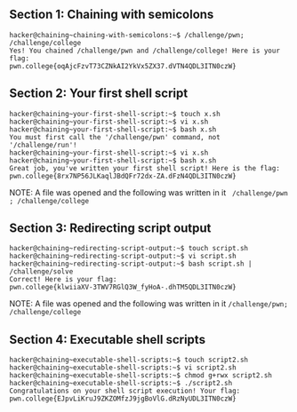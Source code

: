 ## Section 1: Chaining with semicolons
```
hacker@chaining~chaining-with-semicolons:~$ /challenge/pwn; /challenge/college
Yes! You chained /challenge/pwn and /challenge/college! Here is your flag:
pwn.college{oqAjcFzvT73CZNkAI2YkVx5ZX37.dVTN4QDL3ITN0czW}
```

## Section 2: Your first shell script
```
hacker@chaining~your-first-shell-script:~$ touch x.sh
hacker@chaining~your-first-shell-script:~$ vi x.sh
hacker@chaining~your-first-shell-script:~$ bash x.sh
You must first call the '/challenge/pwn' command, not '/challenge/run'!
hacker@chaining~your-first-shell-script:~$ vi x.sh
hacker@chaining~your-first-shell-script:~$ bash x.sh
Great job, you've written your first shell script! Here is the flag:
pwn.college{8rx7NP56JLKaqlJBdQFr72dx-ZA.dFzN4QDL3ITN0czW}
```

NOTE: A file was opened and the following was written in it 
` /challenge/pwn ; /challenge/college`

## Section 3: Redirecting script output
```
hacker@chaining~redirecting-script-output:~$ touch script.sh
hacker@chaining~redirecting-script-output:~$ vi script.sh
hacker@chaining~redirecting-script-output:~$ bash script.sh | /challenge/solve
Correct! Here is your flag:
pwn.college{klwiiaXV-3TWV7RGlQ3W_fyHoA-.dhTM5QDL3ITN0czW}
```

NOTE: A file was opened and the following was written in it
`/challenge/pwn; /challenge/college`

## Section 4: Executable shell scripts
```
hacker@chaining~executable-shell-scripts:~$ touch script2.sh
hacker@chaining~executable-shell-scripts:~$ vi script2.sh
hacker@chaining~executable-shell-scripts:~$ chmod g+rwx script2.sh
hacker@chaining~executable-shell-scripts:~$ ./script2.sh
Congratulations on your shell script execution! Your flag:
pwn.college{EJpvLiKruJ9ZKZOMfzJ9jgBoVlG.dRzNyUDL3ITN0czW}
```
